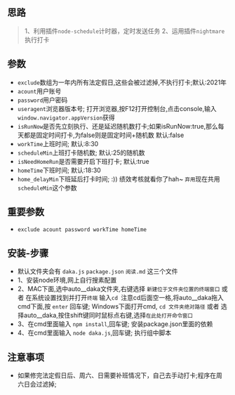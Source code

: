 ## 思路
> 1、利用插件`node-schedule`计时器，定时发送任务
> 2、运用插件`nightmare`执行打卡

## 参数
* `exclude`数组为一年内所有法定假日,这些会被过滤掉,不执行打卡;默认:2021年
* `acount`用户账号
* `password`用户密码
* `useragent`浏览器版本号; 打开浏览器,按F12打开控制台,点击console,输入`window.navigator.appVersion`获得
* `isRunNow`是否先立刻执行、还是延迟随机数打卡;如果isRunNow:true,那么每天都是固定时间打卡,为false则是固定时间+随机数 默认:false
* `workTime`上班时间; 默认:8:30
* `scheduleMin`上班打卡随机数; 默认:25的随机数
* `isNeedHomeRun`是否需要开启下班打卡; 默认:true
* `homeTime`下班时间; 默认:18:30
* `home_delayMin`下班延后打卡时间;  :)) 绩效考核就看你了hah~ `弃用`现在共用`scheduleMin`这个参数

## 重要参数
* `exclude acount password workTime homeTime`

## 安装-步骤
* 默认文件夹会有 `daka.js` `package.json` `阅读.md` 这三个文件
* 1、安装node环境,网上自行搜素配置
* 2、MAC下面,选中auto__daka文件夹,右键选择 `新建位于文件夹位置的终端窗口` 或者 在系统设置找到并打开`终端` 输入`cd `注意cd后面空一格,将auto__daka拖入cmd下面,按 `enter` 回车键;
Windows下面打开cmd, `cd 文件夹绝对路径` 或者 选择auto__daka,按住shift键同时鼠标点右键,选择`在此处打开命令窗口`
* 3、在cmd里面输入 `npm install`,回车键; 安装package.json里面的依赖
* 4、在cmd里面输入 `node daka.js`,回车键; 执行组中脚本 

## 注意事项
* 如果修完法定假日后、周六、日需要补班情况下，自己去手动打卡;程序在周六日会过滤掉;
